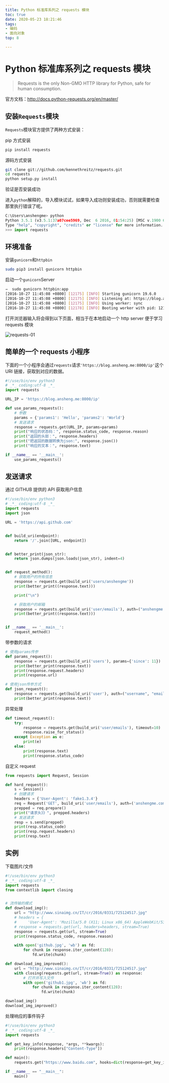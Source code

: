 ```yaml
---
title: Python 标准库系列之 requests 模块
toc: true
date: 2020-05-23 18:21:46
tags:
- 编码
- 面向对象
top: 8

---
```


# Python 标准库系列之 requests 模块

> Requests is the only Non-GMO HTTP library for Python, safe for human consumption.

官方文档：http://docs.python-requests.org/en/master/

## 安装`Requests`模块

`Requests`模块官方提供了两种方式安装：

pip 方式安装

```bash
pip install requests
```

源码方式安装

```bash
git clone git://github.com/kennethreitz/requests.git
cd requests
python setup.py install
```

验证是否安装成功

进入`python`解释的，导入模块试试，如果导入成功则安装成功，否则就需要检查那里执行错误了呢。

```python
C:\Users\anshengme> python
Python 3.5.1 (v3.5.1:37a07cee5969, Dec  6 2016, 01:54:25) [MSC v.1900 64 bit (AMD64)] on win32
Type "help", "copyright", "credits" or "license" for more information.
>>> import requests
```

## 环境准备

安装`gunicorn`和`httpbin`

```bash
sudo pip3 install gunicorn httpbin
```

启动一个`gunicorn`Server

```bash
⇒  sudo gunicorn httpbin:app
[2016-10-27 11:45:08 +0800] [12175] [INFO] Starting gunicorn 19.6.0
[2016-10-27 11:45:08 +0800] [12175] [INFO] Listening at: https://blog.ansheng.me:8000 (12175)
[2016-10-27 11:45:08 +0800] [12175] [INFO] Using worker: sync
[2016-10-27 11:45:08 +0800] [12178] [INFO] Booting worker with pid: 12178
```

打开浏览器输入将会得到以下页面，相当于在本地启动一个 http server 便于学习 requests 模块

![requests-01](/images/2016/12/1483018481.png)

## 简单的一个 requests 小程序

下面的一个小程序会通过`requests`请求`'https://blog.ansheng.me:8000/ip'`这个 URI 链接，获取到对应的数据。

```python
#!/use/bin/env python3
# _*_ coding:utf-8 _*_
import requests

URL_IP = 'https://blog.ansheng.me:8000/ip'

def use_params_requests():
    # 参数
    params = {'params1': 'Hello', 'params2': 'World'}
    # 发送请求
    response = requests.get(URL_IP, params=params)
    print("响应的状态码：", response.status_code, response.reason)
    print("返回的头部：", response.headers)
    print("把返回的数据转换为json:", response.json())
    print("响应的文本：", response.text)

if __name__ == '__main__':
    use_params_requests()
```

## 发送请求

通过 GITHUB 提供的 API 获取用户信息

```python
#!/use/bin/env python3
# _*_ coding:utf-8 _*_
import requests
import json

URL = 'https://api.github.com'


def build_uri(endpoint):
    return '/'.join([URL, endpoint])


def better_print(json_str):
    return json.dumps(json.loads(json_str), indent=4)


def request_method():
    # 获取用户的所有信息
    response = requests.get(build_uri('users/anshengme'))
    print(better_print((response.text)))

    print("\n")

    # 获取用户的邮箱
    response = requests.get(build_uri('user/emails'), auth=("anshengme.com@gmail.com", "xxxxxx"))
    print(better_print((response.text)))


if __name__ == '__main__':
    request_method()
```

带参数的请求

```Python
# 使用params传参
def params_request():
    response = requests.get(build_uri('users'), params={'since': 11})
    print(better_print(response.text))
    print(response.request.headers)
    print(response.url)

# 使用json传参方式
def json_request():
    response = requests.get(build_uri('user'), auth=("username", "email"), json={"name": "asdas"})
    print(better_print(response.text))
```

异常处理

```python
def timeout_request():
    try:
        response = requests.get(build_uri('user/emails'), timeout=10)
        response.raise_for_status()
    except Exception as e:
        print(e)
    else:
        print(response.text)
        print(response.status_code)
```

自定义 request

```python
from requests import Request, Session

def hard_request():
    s = Session()
    # 创建请求
    headers = {'User-Agent': 'fake1.3.4'}
    req = Request('GET', build_uri('user/emails'), auth=('anshengme.com@gmail.com', 'xxxxxx'), headers=headers)
    prepped = req.prepare()
    print("请求头》》", prepped.headers)
    # 发送请求
    resp = s.send(prepped)
    print(resp.status_code)
    print(resp.request.headers)
    print(resp.text)
```

## 实例

下载图片/文件

```python
#!/use/bin/env python3
# _*_ coding:utf-8 _*_
import requests
from contextlib import closing


# 流传输的模式
def download_img():
    url = "http://www.sinaimg.cn/IT/cr/2016/0331/725124517.jpg"
    # headers = {
    #     'User-Agent': 'Mozilla/5.0 (X11; Linux x86_64) AppleWebKit/537.36 (KHTML, like Gecko) Chrome/54.0.2840.71 Safari/537.36'}
    # response = requests.get(url, headers=headers, stream=True)
    response = requests.get(url, stream=True)
    print(response.status_code, response.reason)

    with open('github.jpg', 'wb') as fd:
        for chunk in response.iter_content(128):
            fd.write(chunk)

def download_img_improved():
    url = "http://www.sinaimg.cn/IT/cr/2016/0331/725124517.jpg"
    with closing(requests.get(url, stream=True)) as response:
        # 打开并写入文件
        with open('github1.jpg', 'wb') as fd:
            for chunk in response.iter_content(128):
                fd.write(chunk)

download_img()
download_img_improved()
```

处理响应的事件钩子

```python
#!/use/bin/env python3
# _*_ coding:utf-8 _*_
import requests

def get_key_info(response, *args, **kwargs):
    print(response.headers["Content-Type"])

def main():
    requests.get("https://www.baidu.com", hooks=dict(response=get_key_info))

if __name__ == "__main__":
    main()
```